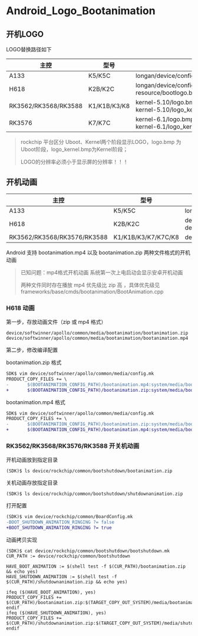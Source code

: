 # Android_Logo_Bootanimation



## 开机LOGO

LOGO替换路径如下

| 主控                 | 型号         | LOGO路径                                                     |
| -------------------- | ------------ | ------------------------------------------------------------ |
| A133                 | K5/K5C       | longan/device/config/chips/a133/configs/c3/android/bootlogo.bmp |
| H618                 | K2B/K2C      | longan/device/config/chips/h618/boot-resource/boot-resource/bootlogo.bmp |
| RK3562/RK3568/RK3588 | K1/K1B/K3/K8 | kernel-5.10/logo.bmp<br />kernel-5.10/logo_kernel.bmp        |
| RK3576               | K7/K7C       | kernel-6.1/logo.bmp<br />kernel-6.1/logo_kernel.bmp          |

>rockchip 平台区分 Uboot、Kernel两个阶段显示LOGO，logo.bmp 为Uboot阶段，logo_kernel.bmp为Kernel阶段；
>
>LOGO的分辨率必须小于显示屏的分辨率！！！



## 开机动画

| 主控                        | 型号                | 开机动画路径                                                 |
| --------------------------- | ------------------- | ------------------------------------------------------------ |
| A133                        | K5/K5C              | longan/device/config/chips/a133/configs/c3/android/bootlogo.bmp |
| H618                        | K2B/K2C             | device/softwinner/apollo/common/media/bootanimation/bootanimation.zip<br/>device/softwinner/apollo/common/media/bootanimation/bootanimation.mp4 |
| RK3562/RK3568/RK3576/RK3588 | K1/K1B/K3/K7/K7C/K8 | device/rockchip/common/bootshutdown/bootanimation.zip        |

Android 支持 bootanimation.mp4 以及 bootanimation.zip 两种文件格式的开机动画

> 已知问题：mp4格式开机动画 系统第一次上电启动会显示安卓开机动画
>
> 两种文件同时存在播放 mp4 优先级比 zip 高 ，具体优先级见 frameworks/base/cmds/bootanimation/BootAnimation.cpp



### H618 动画

第一步，存放动画文件（zip 或 mp4 格式）

```
device/softwinner/apollo/common/media/bootanimation/bootanimation.zip
device/softwinner/apollo/common/media/bootanimation/bootanimation.mp4
```

第二步，修改编译配置

bootanimation.zip 格式

```diff
SDK$ vim device/softwinner/apollo/common/media/config.mk
PRODUCT_COPY_FILES += \
-		$(BOOTANIMATION_CONFIG_PATH)/bootanimation.mp4:system/media/bootanimation.mp4
+     	$(BOOTANIMATION_CONFIG_PATH)/bootanimation.zip:system/media/bootanimation.zip
```

bootanimation.mp4 格式

```diff
SDK$ vim device/softwinner/apollo/common/media/config.mk
PRODUCT_COPY_FILES += \
-		$(BOOTANIMATION_CONFIG_PATH)/bootanimation.zip:system/media/bootanimation.zip
+    	$(BOOTANIMATION_CONFIG_PATH)/bootanimation.mp4:system/media/bootanimation.mp4
```



### RK3562/RK3568/RK3576/RK3588 开关机动画

开机动画放到指定目录

```
(SDK)$ ls device/rockchip/common/bootshutdown/bootanimation.zip
```

关机动画存放指定目录

```
(SDK)$ ls device/rockchip/common/bootshutdown/shutdownanimation.zip
```

打开配置

```diff
(SDK)$ vim device/rockchip/common/BoardConfig.mk
-BOOT_SHUTDOWN_ANIMATION_RINGING ?= false
+BOOT_SHUTDOWN_ANIMATION_RINGING ?= true
```

动画拷贝实现

```
(SDK)$ cat device/rockchip/common/bootshutdown/bootshutdown.mk
CUR_PATH := device/rockchip/common/bootshutdown

HAVE_BOOT_ANIMATION := $(shell test -f $(CUR_PATH)/bootanimation.zip && echo yes)
HAVE_SHUTDOWN_ANIMATION := $(shell test -f $(CUR_PATH)/shutdownanimation.zip && echo yes)

ifeq ($(HAVE_BOOT_ANIMATION), yes)
PRODUCT_COPY_FILES += $(CUR_PATH)/bootanimation.zip:$(TARGET_COPY_OUT_SYSTEM)/media/bootanimation.zip
endif
ifeq ($(HAVE_SHUTDOWN_ANIMATION), yes)
PRODUCT_COPY_FILES += $(CUR_PATH)/shutdownanimation.zip:$(TARGET_COPY_OUT_SYSTEM)/media/shutdownanimation.zip
endif
```

